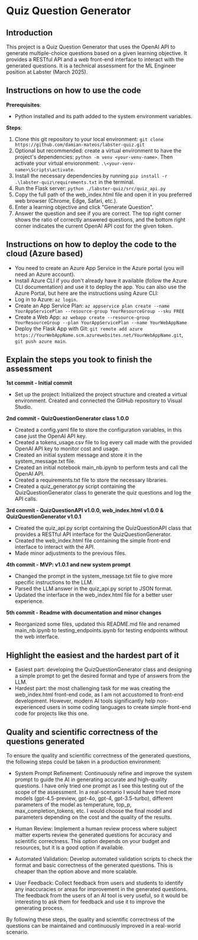 # Quiz Question Generator

## Introduction

This project is a Quiz Question Generator that uses the OpenAI API to generate multiple-choice questions based on a given learning objective. It provides a RESTful API and a web front-end interface to interact with the generated questions. It is a technical assessment for the ML Engineer position at Labster (March 2025).

## Instructions on how to use the code

**Prerequisites**:
- Python installed and its path added to the system environment variables.

**Steps**:
1. Clone this git repository to your local environment: `git clone https://github.com/damian-mateos/labster-quiz.git`
2. Optional but recommended: create a virtual environment to have the project's dependencies: `python -m venv <your-venv-name>`. Then activate your virtual envioronment: `.\<your-venv-name>\Scripts\activate`.
3. Install the necessary dependencies by running `pip install -r .\labster-quiz\requirements.txt` in the terminal.
4. Run the Flask server: `python ./labster-quiz/src/quiz_api.py`
5. Copy the full path of the web_index.html file and open it in you preferred web browser (Chrome, Edge, Safari, etc.).
6. Enter a learning objective and click "Generate Question".
7. Answer the question and see if you are correct. The top right corner shows the ratio of correctly answered questions, and the bottom right corner indicates the current OpenAI API cost for the given token.

## Instructions on how to deploy the code to the cloud (Azure based)

- You need to create an Azure App Service in the Azure portal (you will need an Azure account).
- Install Azure CLI if you don't already have it available (follow the Azure CLI documentation) and use it to deploy the app. You can also use the Azure Portal, but here are the instructions using Azure CLI:
- Log in to Azure: `az login`.
- Create an App Service Plan: `az appservice plan create --name YourAppServicePlan --resource-group YourResourceGroup --sku FREE`
- Create a Web App: `az webapp create --resource-group YourResourceGroup --plan YourAppServicePlan --name YourWebAppName`
- Deploy the Flask App with Git: `git remote add azure https://YourWebAppName.scm.azurewebsites.net/YourWebAppName.git`, `git push azure main`.
  
## Explain the steps you took to finish the assessment

**1st commit - Initial commit**
- Set up the project: Initialized the project structure and created a virtual environment. Created and connected the GitHub repository to Visual Studio.

**2nd commit - QuizQuestionGenerator class 1.0.0**
- Created a config.yaml file to store the configuration variables, in this case just the OpenAI API key.
- Created a tokens_usage.csv file to log every call made with the provided OpenAI API key to monitor cost and usage.
- Created an initial system message and store it in the system_message.txt file.
- Created an initial notebook main_nb.ipynb to perform tests and call the OpenAI API.
- Created a requirements.txt file to store the necessary libraries.
- Created a quiz_generator.py script containing the QuizQuestionGenerator class to generate the quiz questions and log the API calls.

**3rd commit - QuizQuestionAPI v1.0.0, web_index.html v1.0.0 & QuizQuestionGenerator v1.0.1**
- Created the quiz_api.py script containing the QuizQuestionAPI class that provides a RESTful API interface for the QuizQuestionGenerator.
- Created the web_index.html file containing the simple front-end interface to interact with the API.
- Made minor adjustments to the previous files.

**4th commit - MVP: v1.0.1 and new system prompt**
- Changed the prompt in the system_message.txt file to give more specific instructions to the LLM.
- Parsed the LLM answer in the quiz_api.py script to JSON format.
- Updated the interface in the web_index.html file for a better user experience.

**5th commit - Readme with documentation and minor changes**
- Reorganized some files, updated this README.md file and renamed main_nb.ipynb to testing_endpoints.ipynb for testing endpoints without the web interface.

## Highlight the easiest and the hardest part of it

- Easiest part: developing the QuizQuestionGenerator class and designing a simple prompt to get the desired format and type of answers from the LLM.
- Hardest part: the most challenging task for me was creating the web_index.html front-end code, as I am not accustomed to front-end development. However, modern AI tools significantly help non-experienced users in some coding languages to create simple front-end code for projects like this one.

## Quality and scientific correctness of the questions generated

To ensure the quality and scientific correctness of the generated questions, the following steps could be taken in a production environment:

- System Prompt Refinement: Continuously refine and improve the system prompt to guide the AI in generating accurate and high-quality questions. I have only tried one prompt as I see this testing out of the scope of the assessment. In a real-scenario I would have tried more models (gpt-4.5-preview, gpt-4o, gpt-4, gpt-3.5-turbo), different parameters of the model as temperature, top_p, max_completion_tokens, etc. I would choose the final model and parameters depending on the cost and the quality of the results.

- Human Review: Implement a human review process where subject matter experts review the generated questions for accuracy and scientific correctness. This option depends on your budget and resources, but it is a good option if available.

- Automated Validation: Develop automated validation scripts to check the format and basic correctness of the generated questions. This is cheaper than the option above and more scalable.

- User Feedback: Collect feedback from users and students to identify any inaccuracies or areas for improvement in the generated questions. The feedback from the users of an AI tool is very useful, so it would be interesting to ask them for feedback and use it to improve the generating process.

By following these steps, the quality and scientific correctness of the questions can be maintained and continuously improved in a real-world scenario.